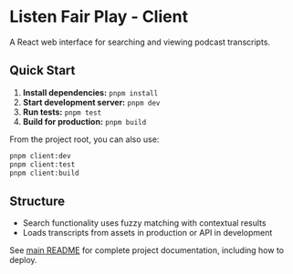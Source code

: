 # Listen Fair Play - Client

A React web interface for searching and viewing podcast transcripts.

## Quick Start

1. **Install dependencies:** `pnpm install`
2. **Start development server:** `pnpm dev`
3. **Run tests:** `pnpm test`
4. **Build for production:** `pnpm build`

From the project root, you can also use:
```bash
pnpm client:dev
pnpm client:test
pnpm client:build
```

## Structure

- Search functionality uses fuzzy matching with contextual results
- Loads transcripts from assets in production or API in development

See [main README](../README.md) for complete project documentation, including how to deploy.